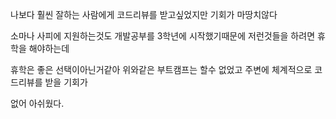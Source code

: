 
나보다 훨씬 잘하는 사람에게 코드리뷰를 받고싶었지만 기회가 마땅치않다

소마나 사피에 지원하는것도 개발공부를 3학년에 시작했기때문에 저런것들을 하려면 휴학을 해야하는데

휴학은 좋은 선택이아닌거같아 위와같은 부트캠프는 할수 없었고 주변에 체계적으로 코드리뷰를 받을 기회가

없어 아쉬웠다.